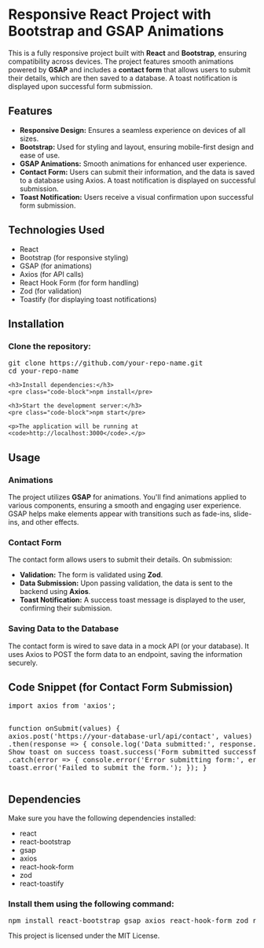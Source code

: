 <!DOCTYPE html>
<html lang="en">
<head>
  <meta charset="UTF-8">
  <meta name="viewport" content="width=device-width, initial-scale=1.0">
</head>
<body>

  <h1>Responsive React Project with Bootstrap and GSAP Animations</h1>
  
  <p>
    This is a fully responsive project built with <strong>React</strong> and <strong>Bootstrap</strong>, ensuring compatibility across devices. 
    The project features smooth animations powered by <strong>GSAP</strong> and includes a <strong>contact form</strong> that allows users 
    to submit their details, which are then saved to a database. A toast notification is displayed upon successful form submission.
  </p>

  <h2>Features</h2>
  <ul>
    <li><strong>Responsive Design:</strong> Ensures a seamless experience on devices of all sizes.</li>
    <li><strong>Bootstrap:</strong> Used for styling and layout, ensuring mobile-first design and ease of use.</li>
    <li><strong>GSAP Animations:</strong> Smooth animations for enhanced user experience.</li>
    <li><strong>Contact Form:</strong> Users can submit their information, and the data is saved to a database using Axios. A toast notification is displayed on successful submission.</li>
    <li><strong>Toast Notification:</strong> Users receive a visual confirmation upon successful form submission.</li>
  </ul>

  <h2>Technologies Used</h2>
  <ul>
    <li>React</li>
    <li>Bootstrap (for responsive styling)</li>
    <li>GSAP (for animations)</li>
    <li>Axios (for API calls)</li>
    <li>React Hook Form (for form handling)</li>
    <li>Zod (for validation)</li>
    <li>Toastify (for displaying toast notifications)</li>
  </ul>

  <h2>Installation</h2>
  <div class="install-steps">
    <h3>Clone the repository:</h3>
    <pre class="code-block">git clone https://github.com/your-repo-name.git <br>cd your-repo-name</pre>
    
    <h3>Install dependencies:</h3>
    <pre class="code-block">npm install</pre>

    <h3>Start the development server:</h3>
    <pre class="code-block">npm start</pre>

    <p>The application will be running at <code>http://localhost:3000</code>.</p>
  </div>

  <h2>Usage</h2>

  <h3>Animations</h3>
  <p>
    The project utilizes <strong>GSAP</strong> for animations. You'll find animations applied to various components, ensuring a smooth and engaging user experience.
    GSAP helps make elements appear with transitions such as fade-ins, slide-ins, and other effects.
  </p>

  <h3>Contact Form</h3>
  <p>The contact form allows users to submit their details. On submission:</p>
  <ul>
    <li><strong>Validation:</strong> The form is validated using <strong>Zod</strong>.</li>
    <li><strong>Data Submission:</strong> Upon passing validation, the data is sent to the backend using <strong>Axios</strong>.</li>
    <li><strong>Toast Notification:</strong> A success toast message is displayed to the user, confirming their submission.</li>
  </ul>

  <h3>Saving Data to the Database</h3>
  <p>
    The contact form is wired to save data in a mock API (or your database). It uses Axios to POST the form data to an endpoint, saving the information securely.
  </p>

  <h2>Code Snippet (for Contact Form Submission)</h2>
  <div class="code-block">
    <pre>
import axios from 'axios';

function onSubmit(values) {
  axios.post('https://your-database-url/api/contact', values)
    .then(response => {
      console.log('Data submitted:', response.data);
      // Show toast on success
      toast.success('Form submitted successfully!');
    })
    .catch(error => {
      console.error('Error submitting form:', error);
      toast.error('Failed to submit the form.');
    });
}
    </pre>
  </div>

  <h2>Dependencies</h2>
  <p>Make sure you have the following dependencies installed:</p>
  <ul>
    <li>react</li>
    <li>react-bootstrap</li>
    <li>gsap</li>
    <li>axios</li>
    <li>react-hook-form</li>
    <li>zod</li>
    <li>react-toastify</li>
  </ul>

  <h3>Install them using the following command:</h3>
  <pre class="code-block">npm install react-bootstrap gsap axios react-hook-form zod react-toastify</pre>

  <footer>
    <p>This project is licensed under the MIT License.</p>
  </footer>

</body>
</html>
